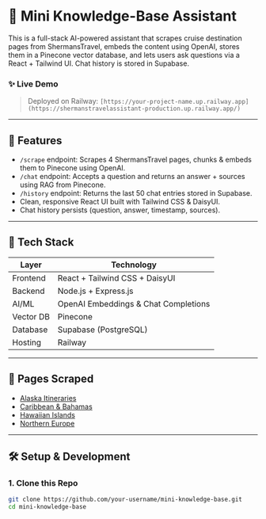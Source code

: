 # 🧠 Mini Knowledge-Base Assistant

This is a full-stack AI-powered assistant that scrapes cruise destination pages from ShermansTravel, embeds the content using OpenAI, stores them in a Pinecone vector database, and lets users ask questions via a React + Tailwind UI. Chat history is stored in Supabase.

### ✨ Live Demo

> Deployed on Railway: `[https://your-project-name.up.railway.app](https://shermanstravelassistant-production.up.railway.app/)`

---

## 🚀 Features

- `/scrape` endpoint: Scrapes 4 ShermansTravel pages, chunks & embeds them to Pinecone using OpenAI.
- `/chat` endpoint: Accepts a question and returns an answer + sources using RAG from Pinecone.
- `/history` endpoint: Returns the last 50 chat entries stored in Supabase.
- Clean, responsive React UI built with Tailwind CSS & DaisyUI.
- Chat history persists (question, answer, timestamp, sources).

---

## 🧩 Tech Stack

| Layer       | Technology            |
|------------|------------------------|
| Frontend   | React + Tailwind CSS + DaisyUI |
| Backend    | Node.js + Express.js   |
| AI/ML      | OpenAI Embeddings & Chat Completions |
| Vector DB  | Pinecone               |
| Database   | Supabase (PostgreSQL)  |
| Hosting    | Railway                |

---

## 📄 Pages Scraped

- [Alaska Itineraries](https://www.shermanstravel.com/cruise-destinations/alaska-itineraries)
- [Caribbean & Bahamas](https://www.shermanstravel.com/cruise-destinations/caribbean-and-bahamas)
- [Hawaiian Islands](https://www.shermanstravel.com/cruise-destinations/hawaiian-islands)
- [Northern Europe](https://www.shermanstravel.com/cruise-destinations/northern-europe)

---

## 🛠️ Setup & Development

### 1. Clone this Repo

```bash
git clone https://github.com/your-username/mini-knowledge-base.git
cd mini-knowledge-base

